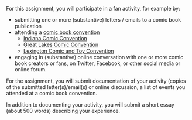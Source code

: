 For this assignment, you will participate in a fan activity, for example by:

- submitting one or more (substantive) letters / emails to a comic book publication
- attending a [comic book convention](http://www.conventionscene.com/schedules/comicbookconventions/)
    - [Indiana Comic Convention](https://indianacomicconvention.com)
    - [Great Lakes Comic Convention](https://www.greatlakescomicconvention.com)
    - [Lexington Comic and Toy Convention](http://www.lexingtoncomiccon.com/)
- engaging in (substantive) online conversation with one or more comic book creators or fans, on Twitter, Facebook, or other social media or online forum.

For the assignment, you will submit documentation of your activity (copies of the submitted letter(s)/email(s) or online discussion, a list of events you attended at a comic book convention.

In addition to documenting your activity, you will submit a short essay (about 500 words) describing your experience.